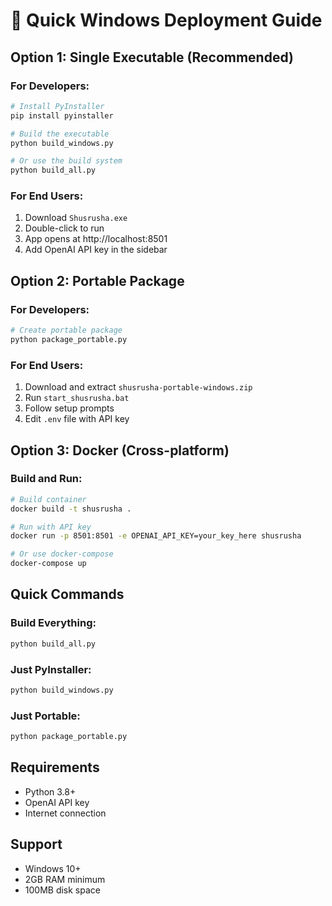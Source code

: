 # 🚀 Quick Windows Deployment Guide

## Option 1: Single Executable (Recommended)

### For Developers:
```bash
# Install PyInstaller
pip install pyinstaller

# Build the executable
python build_windows.py

# Or use the build system
python build_all.py
```

### For End Users:
1. Download `Shusrusha.exe`
2. Double-click to run
3. App opens at http://localhost:8501
4. Add OpenAI API key in the sidebar

## Option 2: Portable Package

### For Developers:
```bash
# Create portable package
python package_portable.py
```

### For End Users:
1. Download and extract `shusrusha-portable-windows.zip`
2. Run `start_shusrusha.bat`
3. Follow setup prompts
4. Edit `.env` file with API key

## Option 3: Docker (Cross-platform)

### Build and Run:
```bash
# Build container
docker build -t shusrusha .

# Run with API key
docker run -p 8501:8501 -e OPENAI_API_KEY=your_key_here shusrusha

# Or use docker-compose
docker-compose up
```

## Quick Commands

### Build Everything:
```bash
python build_all.py
```

### Just PyInstaller:
```bash
python build_windows.py
```

### Just Portable:
```bash
python package_portable.py
```

## Requirements
- Python 3.8+
- OpenAI API key
- Internet connection

## Support
- Windows 10+
- 2GB RAM minimum
- 100MB disk space
